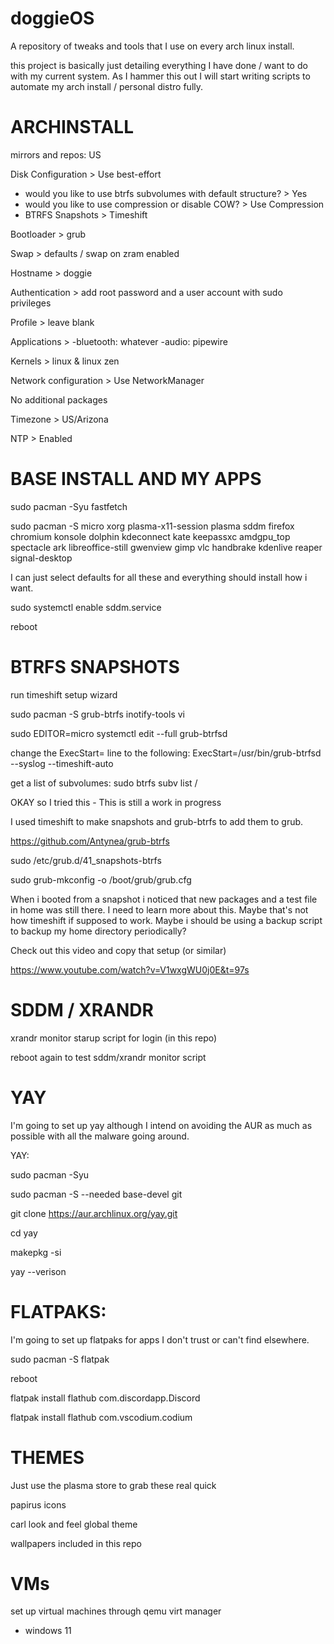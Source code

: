# doggieOS
A repository of tweaks and tools that I use on every arch linux install.

this project is basically just detailing everything I have done / want to do with my current system. As I hammer this out I will start writing scripts to automate my arch install / personal distro fully.

# ARCHINSTALL

mirrors and repos: US

Disk Configuration > Use best-effort
- would you like to use btrfs subvolumes with default structure? > Yes
- would you like to use compression or disable COW? > Use Compression
- BTRFS Snapshots > Timeshift

Bootloader > grub

Swap > defaults / swap on zram enabled

Hostname > doggie

Authentication > add root password and a user account with sudo privileges

Profile > leave blank

Applications >
-bluetooth: whatever
-audio: pipewire

Kernels > linux & linux zen

Network configuration > Use NetworkManager

No additional packages

Timezone > US/Arizona

NTP > Enabled

# BASE INSTALL AND MY APPS

sudo pacman -Syu fastfetch

sudo pacman -S micro xorg plasma-x11-session plasma sddm firefox chromium konsole dolphin kdeconnect kate keepassxc amdgpu_top spectacle ark libreoffice-still gwenview gimp vlc handbrake kdenlive reaper signal-desktop

I can just select defaults for all these and everything should install how i want.

sudo systemctl enable sddm.service

reboot

# BTRFS SNAPSHOTS

run timeshift setup wizard

sudo pacman -S grub-btrfs inotify-tools vi

sudo EDITOR=micro systemctl edit --full grub-btrfsd

change the ExecStart= line to the following: ExecStart=/usr/bin/grub-btrfsd --syslog --timeshift-auto

get a list of subvolumes: sudo btrfs subv list /

OKAY so I tried this - This is still a work in progress

I used timeshift to make snapshots and grub-btrfs to add them to grub.

https://github.com/Antynea/grub-btrfs

sudo /etc/grub.d/41_snapshots-btrfs

sudo grub-mkconfig -o /boot/grub/grub.cfg

When i booted from a snapshot i noticed that new packages and a test file in home was still there. I need to learn more about this. Maybe that's not how timeshift if supposed to work. Maybe i should be using a backup script to backup my home directory periodically?

Check out this video and copy that setup (or similar)

https://www.youtube.com/watch?v=V1wxgWU0j0E&t=97s

# SDDM / XRANDR

xrandr monitor starup script for login (in this repo)

reboot again to test sddm/xrandr monitor script

# YAY

I'm going to set up yay although I intend on avoiding the AUR as much as possible with all the malware going around.

YAY:

sudo pacman -Syu

sudo pacman -S --needed base-devel git

git clone https://aur.archlinux.org/yay.git

cd yay

makepkg -si

yay --verison

# FLATPAKS:

I'm going to set up flatpaks for apps I don't trust or can't find elsewhere.

sudo pacman -S flatpak

reboot

flatpak install flathub com.discordapp.Discord

flatpak install flathub com.vscodium.codium

# THEMES

Just use the plasma store to grab these real quick

papirus icons

carl look and feel global theme

wallpapers included in this repo

# VMs

set up virtual machines through qemu virt manager
- windows 11
